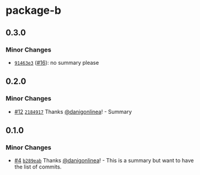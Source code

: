 # package-b

## 0.3.0

### Minor Changes

- [`91463e3`](https://github.com/danigonlinea/monorepo-changesets-demo/commit/91463e3e63a22340593a0e90a173b73abce61f8b) ([#16](https://github.com/danigonlinea/monorepo-changesets-demo/pull/16)): no summary please

## 0.2.0

### Minor Changes

- [#12](https://github.com/danigonlinea/monorepo-changesets-demo/pull/12) [`2184917`](https://github.com/danigonlinea/monorepo-changesets-demo/commit/2184917bde6d14612d7d4683ec931b1a62c5e979) Thanks [@danigonlinea](https://github.com/danigonlinea)! - Summary

## 0.1.0

### Minor Changes

- [#4](https://github.com/danigonlinea/monorepo-changesets-demo/pull/4) [`b289eab`](https://github.com/danigonlinea/monorepo-changesets-demo/commit/b289eab430d0c80a7de33db5019cbc40d4e7c789) Thanks [@danigonlinea](https://github.com/danigonlinea)! - This is a summary but want to have the list of commits.
